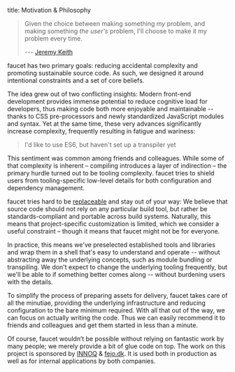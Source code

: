 title: Motivation & Philosophy

> Given the choice between making something _my_ problem, and making something
> _the user's_ problem, I'll choose to make it my problem every time.
> 
> --- [Jeremy Keith](https://adactio.com/journal/7706)

faucet has two primary goals: reducing accidental complexity and promoting
sustainable source code. As such, we designed it around intentional constraints
and a set of core beliefs.

The idea grew out of two conflicting insights: Modern front-end development
provides immense potential to reduce cognitive load for developers, thus making
code both more enjoyable and maintainable -- thanks to CSS pre-processors and
newly standardized JavaScript modules and syntax. Yet at the same time, these
very advances significantly increase complexity, frequently resulting in fatigue
and wariness:

> I'd like to use ES6, but haven't set up a transpiler yet

This sentiment was common among friends and colleagues. While some of that
complexity is inherent – compiling  introduces a layer of indirection – the
primary hurdle turned out to be tooling complexity. faucet tries to shield
users from tooling-specific low-level details for both configuration and
dependency management.

faucet tries hard to be
[replaceable](https://martinfowler.com/bliki/SacrificialArchitecture.html) and
stay out of your way: We believe that source code should not rely on any
particular build tool, but rather be standards-compliant and portable across
build systems. Naturally, this means that project-specific customization is
limited, which we consider a useful constraint – though it means that faucet
might not be for everyone.

In practice, this means we've preselected established tools and libraries and
wrap them in a shell that's easy to understand and operate -- without
abstracting away the underlying concepts, such as module bundling or
transpiling. We don't expect to change the underlying tooling frequently, but
we'll be able to if something better comes along -- without burdening users with
the details.

To simplify the process of preparing assets for delivery, faucet takes care of
all the minutiae, providing the underlying infrastructure and reducing
configuration to the bare minimum required. With all that out of the way, we can
focus on actually writing the code. Thus we can easily recommend it to friends
and colleagues and get them started in less than a minute.

Of course, faucet wouldn’t be possible without relying on fantastic work by many
people; we merely provide a bit of glue code on top. The work on this project is
sponsored by [INNOQ](https://www.innoq.com) & [fejo.dk](https://www.fejo.dk). It
is used both in production as well as for internal applications by both
companies.
